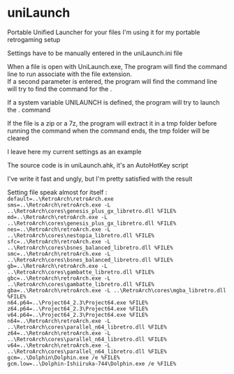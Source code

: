 # uniLaunch
Portable Unified Launcher for your files
I'm using it for my portable retrogaming setup 

Settings have to be manually entered in the uniLaunch.ini file  

When a file is open with UniLaunch.exe, The program will find the command line to run associate with the file extension.  
If a second parameter is entered, the program will find the command line will try to find the command for the <extension>.<second parameter>
  
If a system variable UNILAUNCH is defined, the program will try to launch the <extension>.<unilaunch var> command
  
If the file is a zip or a 7z, the program will extract it in a tmp folder before running the command
when the command ends, the tmp folder will be cleared

I leave here my current settings as an example

The source code is in uniLaunch.ahk, it's an AutoHotKey script

I've write it fast and ungly, but I'm pretty satisfied with the result

Setting file speak almost for itself :  
`default=..\RetroArch\retroArch.exe`  
`sms=..\RetroArch\retroArch.exe -L ..\RetroArch\cores\genesis_plus_gx_libretro.dll %FILE%`  
`md=..\RetroArch\retroArch.exe -L ..\RetroArch\cores\genesis_plus_gx_libretro.dll %FILE%`  
`nes=..\RetroArch\retroArch.exe -L ..\RetroArch\cores\nestopia_libretro.dll %FILE%`  
`sfc=..\RetroArch\retroArch.exe -L ..\RetroArch\cores\bsnes_balanced_libretro.dll %FILE%`  
`smc=..\RetroArch\retroArch.exe -L ..\RetroArch\cores\bsnes_balanced_libretro.dll %FILE%`  
`gb=..\RetroArch\retroArch.exe -L ..\RetroArch\cores\gambatte_libretro.dll %FILE%`  
`gbc=..\RetroArch\retroArch.exe -L ..\RetroArch\cores\gambatte_libretro.dll %FILE%`  
`gba=..\RetroArch\retroArch.exe -L ..\RetroArch\cores\mgba_libretro.dll %FILE%`  
`n64.p64=..\Project64_2.3\Project64.exe %FILE%`  
`z64.p64=..\Project64_2.3\Project64.exe %FILE%`  
`v64.p64=..\Project64_2.3\Project64.exe %FILE%`  
`n64=..\RetroArch\retroArch.exe -L ..\RetroArch\cores\parallel_n64_libretro.dll %FILE%`  
`z64=..\RetroArch\retroArch.exe -L ..\RetroArch\cores\parallel_n64_libretro.dll %FILE%`  
`v64=..\RetroArch\retroArch.exe -L ..\RetroArch\cores\parallel_n64_libretro.dll %FILE%`  
`gcm=..\Dolphin\Dolphin.exe /e %FILE%`  
`gcm.low=..\Dolphin-Ishiiruka-744\Dolphin.exe /e %FILE%`  
